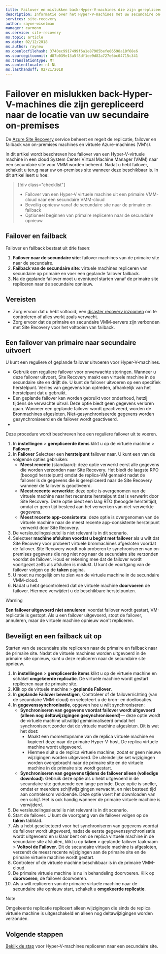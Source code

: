```yaml
---
title: Failover en mislukken back-Hyper-V-machines die zijn gerepliceerd naar een secundair datacenter met Site Recovery | Microsoft Docs
description: Informatie over het Hyper-V-machines met uw secundaire on-premises site failover en failback naar primaire site met Azure Site Recovery
services: site-recovery
author: rayne-wiselman
manager: carmonm
ms.service: site-recovery
ms.topic: article
ms.date: 02/12/2018
ms.author: raynew
ms.openlocfilehash: 3740ec9917499f6a1e87905befe86598a18f68e6
ms.sourcegitcommit: d87b039e13a5f8df1ee9d82a727e6bc04715c341
ms.translationtype: MT
ms.contentlocale: nl-NL
ms.lasthandoff: 02/21/2018
---
```

# <a name="fail-over-and-fail-back-hyper-v-vms-replicated-to-your-secondary-on-premises-site"></a>Failover en mislukken back-Hyper-V-machines die zijn gerepliceerd naar de locatie van uw secundaire on-premises

De [Azure Site Recovery](site-recovery-overview.md) service beheert en regelt de replicatie, failover en failback van on-premises machines en virtuele Azure-machines (VM's).

In dit artikel wordt beschreven hoe failover van een Hyper-V-virtuele machine in een cloud System Center Virtual Machine Manager (VMM) naar een secundaire site voor VMM worden beheerd. Nadat u hebt failover, schakelt u terug naar uw on-premises site wanneer deze beschikbaar is. In dit artikel leert u hoe:

> [!div class="checklist"]
> * Failover van een Hyper-V virtuele machine uit een primaire VMM-cloud naar een secundaire VMM-cloud
> * Beveilig opnieuw vanaf de secundaire site naar de primaire en failback
> * Optioneel beginnen van primaire repliceren naar de secundaire opnieuw

## <a name="failover-and-failback"></a>Failover en failback

Failover en failback bestaat uit drie fasen:

1. **Failover naar de secundaire site**: failover machines van de primaire site naar de secundaire.
2. **Failback van de secundaire site**: virtuele machines repliceren van secundaire op primaire en voer een geplande failover failback.
3. Na de geplande failover moet u eventueel starten vanaf de primaire site repliceren naar de secundaire opnieuw.


## <a name="prerequisites"></a>Vereisten

- Zorg ervoor dat u hebt voltooid, een [disaster recovery inzoomen](hyper-v-vmm-test-failover.md) om te controleren of alles werkt zoals verwacht.
- Zorg ervoor dat de primaire en secundaire VMM-servers zijn verbonden met Site Recovery voor het voltooien van failback.



## <a name="run-a-failover-from-primary-to-secondary"></a>Een failover van primaire naar secundaire uitvoert

U kunt een reguliere of geplande failover uitvoeren voor Hyper-V-machines.

- Gebruik een reguliere failover voor onverwachte storingen. Wanneer u deze failover uitvoert, Site Recovery maakt een virtuele machine in de secundaire site en drijft de. U kunt de failover uitvoeren op een specifiek herstelpunt. Verlies van gegevens kan optreden, afhankelijk van het herstelpunt dat u gebruikt.
- Een geplande failover kan worden gebruikt voor onderhoud, hetzij tijdens de verwachte uitval. Deze optie biedt geen gegevens verloren gaan. Wanneer een geplande failover wordt geactiveerd, worden de Bronmachines afgesloten. Niet-gesynchroniseerde gegevens worden gesynchroniseerd en de failover wordt geactiveerd. 
- 
Deze procedure wordt beschreven hoe een reguliere failover uit te voeren.


1. In **instellingen** > **gerepliceerde items** klikt u op de virtuele machine > **Failover**.
2. In **Failover** Selecteer een **herstelpunt** failover naar. U kunt een van de volgende opties gebruiken:
    - **Meest recente** (standaard): deze optie verwerkt eerst alle gegevens die worden verzonden naar Site Recovery. Het biedt de laagste RPO (beoogd herstelpunt) omdat de replica-VM gemaakt nadat de failover is de gegevens die is gerepliceerd naar de Site Recovery wanneer de failover is geactiveerd.
    - **Meest recente verwerkte**: deze optie is overgenomen van de virtuele machine naar het recentste herstelpunt dat is verwerkt door Site Recovery. Deze optie biedt een laag RTO (beoogde hersteltijd), omdat er geen tijd besteed aan het verwerken van niet-verwerkte gegevens.
    - **Meest recente app-consistente**: deze optie is overgenomen van de virtuele machine naar de meest recente app-consistente herstelpunt verwerkt door Site Recovery. 
3. De versleutelingssleutel is niet relevant is in dit scenario.
4. Selecteer **machine afsluiten voordat u begint met failover** als u wilt dat Site Recovery voor probeert virtuele bronmachines afgesloten voordat de failover. Site Recovery wordt ook proberen te synchroniseren van on-premises gegevens die nog niet nog naar de secundaire site verzonden voordat de failover. Houd er rekening mee dat de failover wordt voortgezet zelfs als afsluiten is mislukt. U kunt de voortgang van de failover volgen op de **taken** pagina.
5. U moet nu mogelijk om te zien van de virtuele machine in de secundaire VMM-cloud.
6. Nadat u hebt gecontroleerd dat de virtuele machine **doorvoeren** de failover. Hiermee verwijdert u de beschikbare herstelpunten.

> [!WARNING]
> **Een failover uitgevoerd niet annuleren**: voordat failover wordt gestart, VM-replicatie is gestopt. Als u een failover uitgevoerd, stopt de failover, annuleren, maar de virtuele machine opnieuw won't repliceren.  


## <a name="reprotect-and-fail-back"></a>Beveiligt en een failback uit op

Starten van de secundaire site repliceren naar de primaire en failback naar de primaire site. Nadat de virtuele machines worden uitgevoerd in de primaire site opnieuw, kunt u deze repliceren naar de secundaire site opnieuw.  

1. In **instellingen** > **gerepliceerde items** klikt u op de virtuele machine en schakel **omgekeerde replicatie**. De virtuele machine wordt gestart repliceren naar de primaire site.
2. Klik op de virtuele machine > **geplande Failover**.
3. In **geplande Failover bevestigen**, Controleer of de failoverrichting (van de secundaire VMM-cloud) en selecteert u de bron- en doellocaties. 
4. In **gegevenssynchronisatie**, opgeven hoe u wilt synchroniseren:
    - **Synchroniseren van gegevens voordat failover wordt uitgevoerd (alleen nog deltawijzigingen gesynchroniseerd)**— deze optie wordt de virtuele machine uitvaltijd geminimaliseerd omdat het synchroniseert zonder dat de virtuele machine afgesloten. Dit is wat het doet:
        - Maakt een momentopname van de replica virtuele machine en kopieert deze naar de primaire Hyper-V-host. De replica virtuele machine wordt uitgevoerd.
        - Hiermee sluit u de replica virtuele machine, zodat er geen nieuwe wijzigingen worden uitgevoerd. De uiteindelijke set wijzigingen worden overgebracht naar de primaire site en de virtuele machine in de primaire site wordt gestart.
    - **Synchroniseren van gegevens tijdens de failover alleen (volledige download)**: Gebruik deze optie als u hebt uitgevoerd in de secundaire site gedurende een lange periode. Deze optie is sneller, omdat er meerdere schijfwijzigingen verwacht, en niet besteed tijd aan controlesom voldoende. Deze optie voert het downloaden van een schijf. Het is ook handig wanneer de primaire virtuele machine is verwijderd.
5. De versleutelingssleutel is niet relevant is in dit scenario.
6. Start de failover. U kunt de voortgang van de failover volgen op de **taken** tabblad.
7. Als u hebt geselecteerd voor het synchroniseren van gegevens voordat de failover wordt uitgevoerd, nadat de eerste gegevenssynchronisatie wordt uitgevoerd en u klaar bent om de replica virtuele machine in de secundaire site afsluiten, klikt u op **taken** > geplande failover taaknaam >  **Voltooi de Failover**. Dit de secundaire virtuele machine is afgesloten, verzendt de meest recente wijzigingen aan de primaire site en de primaire virtuele machine wordt gestart.
8. Controleer of de virtuele machine beschikbaar is in de primaire VMM-cloud.
9. De primaire virtuele machine is nu in behandeling doorvoeren. Klik op **doorvoeren**, de failover doorvoeren.
10. Als u wilt repliceren van de primaire virtuele machine naar de secundaire site opnieuw start, schakelt u **omgekeerde replicatie**.


> [!NOTE]
> Omgekeerde replicatie repliceert alleen wijzigingen die sinds de replica virtuele machine is uitgeschakeld en alleen nog deltawijzigingen worden verzonden.

## <a name="next-steps"></a>Volgende stappen
[Bekijk de stap](hyper-v-vmm-disaster-recovery.md) voor Hyper-V-machines repliceren naar een secundaire site.

